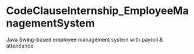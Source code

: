 # CodeClauseInternship_EmployeeManagementSystem
Java Swing-based employee management system with payroll &amp; attendance
